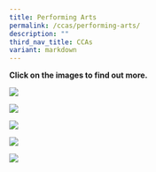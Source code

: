 ```yaml
---
title: Performing Arts
permalink: /ccas/performing-arts/
description: ""
third_nav_title: CCAs
variant: markdown
---
```

**Click on the images to find out more.**

<a href="/ccas/Performing-Arts/Band/"><img src="/images/2023%20CCA_Concept/20230825_134911_for%20website.png"></a>

<a href="/ccas/Performing-Arts/choir/"><img src="/images/2023%20CCA_Concept/20230825_133135_for%20website.png"></a>

<a href="/ccas/Performing-Arts/dance/"><img src="/images/2023%20CCA_Concept/20230825_140628afor%20website.png"></a>

<a href="/ccas/Performing-Arts/drama-club/"><img src="/images/2023%20CCA_Concept/20230825_144404%20for%20website.png"></a>

<a href="/ccas/Performing-Arts/handbells/"><img src="/images/20230830_154817%20for%20website.png"></a>